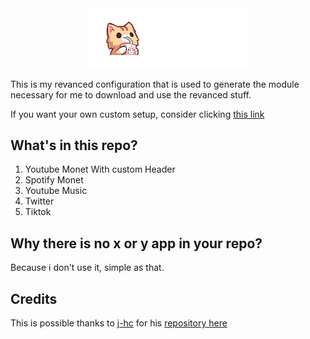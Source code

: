 
<center>
  <picture>
    <source
      width="256px"
      media="(prefers-color-scheme: dark)"
      srcset="assets/header-myvanced/drawable-xxxhdpi/yt_wordmark_header_dark.png"
    >
    <img 
      width="256px"
      src="assets/header-myvanced/drawable-xxxhdpi/yt_wordmark_header_dark.png"
    >
  </picture>
</center>

This is my revanced configuration that is used to generate the module necessary for me to download and use the revanced stuff.

If you want your own custom setup, consider clicking [this link](https://github.com/j-hc/revanced-magisk-module?tab=readme-ov-file#to-includeexclude-patches-or-patch-other-apps)

## What's in this repo?
1. Youtube Monet With custom Header
2. Spotify Monet
3. Youtube Music
4. Twitter
5. Tiktok

## Why there is no x or y app in your repo?
Because i don't use it, simple as that.

## Credits
This is possible thanks to [j-hc](https://github.com/j-hc) for his [repository here](https://github.com/j-hc/revanced-magisk-module)
